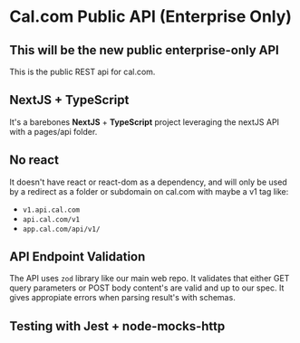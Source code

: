 # Cal.com Public API (Enterprise Only)

## This will be the new public enterprise-only API

This is the public REST api for cal.com.

## NextJS + TypeScript

It's a barebones **NextJS** + **TypeScript** project leveraging the nextJS API with a pages/api folder.

## No react

It doesn't have react or react-dom as a dependency, and will only be used by a redirect as a folder or subdomain on cal.com with maybe a v1 tag like:

- `v1.api.cal.com`
- `api.cal.com/v1`
- `app.cal.com/api/v1/`



## API Endpoint  Validation

The API uses `zod` library like our main web repo. It validates that either GET query parameters or POST body content's are valid and up to our spec. It gives appropiate errors when parsing result's with schemas.

## Testing with Jest + node-mocks-http